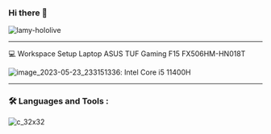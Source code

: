 ### Hi there 👋

![lamy-hololive](https://github.com/Dechia2/Dechia2/assets/101776935/06cb1a1b-ce7d-4f76-a7e1-60dd9562fb53)

---

💻 Workspace Setup
Laptop ASUS TUF Gaming F15 FX506HM-HN018T

![image_2023-05-23_233151336](https://github.com/Dechia2/Dechia2/assets/101776935/af420d21-cfa4-4f13-bde8-0cf0a37563c6): Intel Core i5 11400H

---

### :hammer_and_wrench: Languages and Tools :
![c_32x32](https://github.com/Dechia2/Dechia2/assets/101776935/97794658-9d26-4ec7-8957-c8357623fb69)
